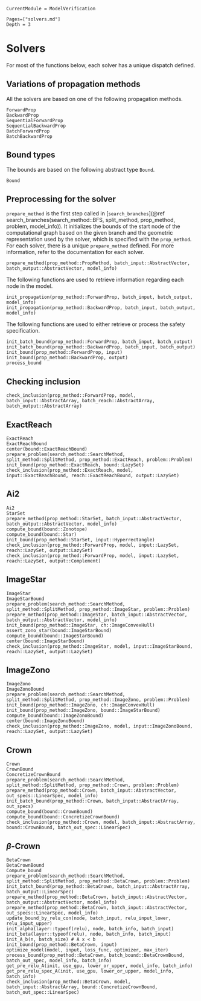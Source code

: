 ```@meta
CurrentModule = ModelVerification
```

```@contents
Pages=["solvers.md"]
Depth = 3
```
# Solvers

For most of the functions below, each solver has a unique dispatch defined.

## Variations of propagation methods
All the solvers are based on one of the following propagation methods.
```@docs
ForwardProp
BackwardProp
SequentialForwardProp
SequentialBackwardProp
BatchForwardProp
BatchBackwardProp
```

## Bound types
The bounds are based on the following abstract type `Bound`.
```@docs
Bound
```

## Preprocessing for the solver
`prepare_method` is the first step called in [`search_branches`](@ref search_branches(search_method::BFS, split_method, prop_method, problem, model_info)). It initializes the bounds of the start node of the computational graph based on the given branch and the geometric representation used by the solver, which is specified with the `prop_method`. For each solver, there is a unique `prepare_method` defined. For more information, refer to the documentation for each solver.
```@docs
prepare_method(prop_method::PropMethod, batch_input::AbstractVector, batch_output::AbstractVector, model_info)
```

The following functions are used to retrieve information regarding each node in the model.
```@docs
init_propagation(prop_method::ForwardProp, batch_input, batch_output, model_info)
init_propagation(prop_method::BackwardProp, batch_input, batch_output, model_info)
```

The following functions are used to either retrieve or process the safety specification.
```@docs
init_batch_bound(prop_method::ForwardProp, batch_input, batch_output)
init_batch_bound(prop_method::BackwardProp, batch_input, batch_output)
init_bound(prop_method::ForwardProp, input)
init_bound(prop_method::BackwardProp, output)
process_bound
```

## Checking inclusion

```@docs
check_inclusion(prop_method::ForwardProp, model, batch_input::AbstractArray, batch_reach::AbstractArray, batch_output::AbstractArray)
```

## ExactReach
```@docs
ExactReach
ExactReachBound
center(bound::ExactReachBound)
prepare_problem(search_method::SearchMethod, split_method::SplitMethod, prop_method::ExactReach, problem::Problem)
init_bound(prop_method::ExactReach, bound::LazySet)
check_inclusion(prop_method::ExactReach, model, input::ExactReachBound, reach::ExactReachBound, output::LazySet)
```

## Ai2
```@docs
Ai2
StarSet
prepare_method(prop_method::StarSet, batch_input::AbstractVector, batch_output::AbstractVector, model_info)
compute_bound(bound::Zonotope)
compute_bound(bound::Star)
init_bound(prop_method::StarSet, input::Hyperrectangle) 
check_inclusion(prop_method::ForwardProp, model, input::LazySet, reach::LazySet, output::LazySet)
check_inclusion(prop_method::ForwardProp, model, input::LazySet, reach::LazySet, output::Complement)
```

## ImageStar
```@docs
ImageStar
ImageStarBound
prepare_problem(search_method::SearchMethod, split_method::SplitMethod, prop_method::ImageStar, problem::Problem)
prepare_method(prop_method::ImageStar, batch_input::AbstractVector, batch_output::AbstractVector, model_info)
init_bound(prop_method::ImageStar, ch::ImageConvexHull) 
assert_zono_star(bound::ImageStarBound)
compute_bound(bound::ImageStarBound)
center(bound::ImageStarBound)
check_inclusion(prop_method::ImageStar, model, input::ImageStarBound, reach::LazySet, output::LazySet)
```

## ImageZono
```@docs
ImageZono
ImageZonoBound
prepare_problem(search_method::SearchMethod, split_method::SplitMethod, prop_method::ImageZono, problem::Problem)
init_bound(prop_method::ImageZono, ch::ImageConvexHull) 
init_bound(prop_method::ImageZono, bound::ImageStarBound)
compute_bound(bound::ImageZonoBound)
center(bound::ImageZonoBound)
check_inclusion(prop_method::ImageZono, model, input::ImageZonoBound, reach::LazySet, output::LazySet)
```

## Crown
```@docs
Crown
CrownBound
ConcretizeCrownBound
prepare_problem(search_method::SearchMethod, split_method::SplitMethod, prop_method::Crown, problem::Problem)
prepare_method(prop_method::Crown, batch_input::AbstractVector, out_specs::LinearSpec, model_info)
init_batch_bound(prop_method::Crown, batch_input::AbstractArray, out_specs)
compute_bound(bound::CrownBound)
compute_bound(bound::ConcretizeCrownBound)
check_inclusion(prop_method::Crown, model, batch_input::AbstractArray, bound::CrownBound, batch_out_spec::LinearSpec)
```

## $\beta$-Crown
```@docs
BetaCrown
BetaCrownBound
Compute_bound
prepare_problem(search_method::SearchMethod, split_method::SplitMethod, prop_method::BetaCrown, problem::Problem)
init_batch_bound(prop_method::BetaCrown, batch_input::AbstractArray, batch_output::LinearSpec)
prepare_method(prop_method::BetaCrown, batch_input::AbstractVector, batch_output::AbstractVector, model_info)
prepare_method(prop_method::BetaCrown, batch_input::AbstractVector, out_specs::LinearSpec, model_info)
update_bound_by_relu_con(node, batch_input, relu_input_lower, relu_input_upper)
init_alpha(layer::typeof(relu), node, batch_info, batch_input)
init_beta(layer::typeof(relu), node, batch_info, batch_input)
init_A_b(n, batch_size) # A x < b
init_bound(prop_method::BetaCrown, input) 
optimize_model(model, input, loss_func, optimizer, max_iter)
process_bound(prop_method::BetaCrown, batch_bound::BetaCrownBound, batch_out_spec, model_info, batch_info)
get_pre_relu_A(init, use_gpu, lower_or_upper, model_info, batch_info)
get_pre_relu_spec_A(init, use_gpu, lower_or_upper, model_info, batch_info)
check_inclusion(prop_method::BetaCrown, model, batch_input::AbstractArray, bound::ConcretizeCrownBound, batch_out_spec::LinearSpec)
```